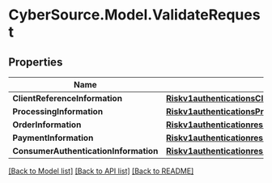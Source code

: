 # CyberSource.Model.ValidateRequest
## Properties

Name | Type | Description | Notes
------------ | ------------- | ------------- | -------------
**ClientReferenceInformation** | [**Riskv1authenticationsClientReferenceInformation**](Riskv1authenticationsClientReferenceInformation.md) |  | [optional] 
**ProcessingInformation** | [**Riskv1authenticationsProcessingInformation**](Riskv1authenticationsProcessingInformation.md) |  | [optional] 
**OrderInformation** | [**Riskv1authenticationresultsOrderInformation**](Riskv1authenticationresultsOrderInformation.md) |  | [optional] 
**PaymentInformation** | [**Riskv1authenticationresultsPaymentInformation**](Riskv1authenticationresultsPaymentInformation.md) |  | [optional] 
**ConsumerAuthenticationInformation** | [**Riskv1authenticationresultsConsumerAuthenticationInformation**](Riskv1authenticationresultsConsumerAuthenticationInformation.md) |  | [optional] 

[[Back to Model list]](../README.md#documentation-for-models) [[Back to API list]](../README.md#documentation-for-api-endpoints) [[Back to README]](../README.md)

